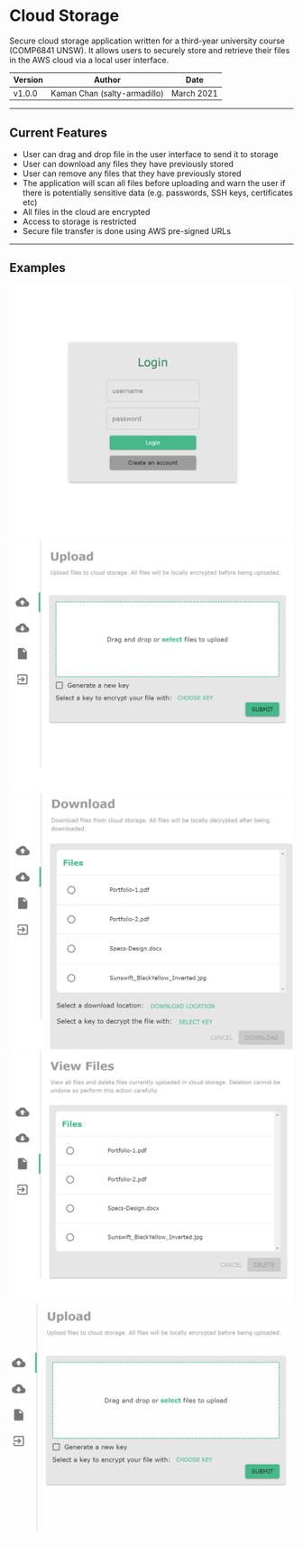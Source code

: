 # Cloud Storage

Secure cloud storage application written for a third-year university course (COMP6841 UNSW). It allows users to securely store and retrieve their files in the AWS cloud via a local user interface.

| Version | Author | Date |
|---------|--------|------|
| v1.0.0  | Kaman Chan (salty-armadillo) | March 2021 |

---
## Current Features
* User can drag and drop file in the user interface to send it to storage
* User can download any files they have previously stored
* User can remove any files that they have previously stored
* The application will scan all files before uploading and warn the user if there is potentially sensitive data (e.g. passwords, SSH keys, certificates etc)
* All files in the cloud are encrypted
* Access to storage is restricted
* Secure file transfer is done using AWS pre-signed URLs

---
## Examples

<img src="docs/login.png" alt="login" width="600"/>

<br/>

<img src="docs/upload.png" alt="upload" width="600"/>

<br/>

<img src="docs/download.png" alt="download" width="600"/>

<br/>

<img src="docs/view.png" alt="view" width="600"/>

<br/>

<img src="docs/UploadDemo.gif" alt="demo" width="600"/>
